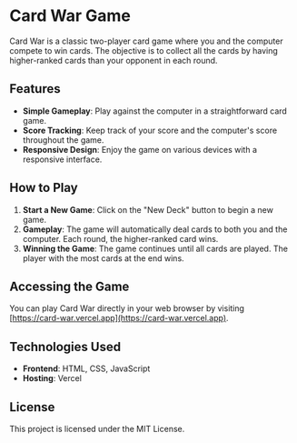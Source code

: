 # Card War Game

Card War is a classic two-player card game where you and the computer compete to win cards. The objective is to collect all the cards by having higher-ranked cards than your opponent in each round.

## Features

- **Simple Gameplay**: Play against the computer in a straightforward card game.
- **Score Tracking**: Keep track of your score and the computer's score throughout the game.
- **Responsive Design**: Enjoy the game on various devices with a responsive interface.

## How to Play

1. **Start a New Game**: Click on the "New Deck" button to begin a new game.
2. **Gameplay**: The game will automatically deal cards to both you and the computer. Each round, the higher-ranked card wins.
3. **Winning the Game**: The game continues until all cards are played. The player with the most cards at the end wins.

## Accessing the Game

You can play Card War directly in your web browser by visiting [https://card-war.vercel.app](https://card-war.vercel.app).

## Technologies Used

- **Frontend**: HTML, CSS, JavaScript
- **Hosting**: Vercel

## License

This project is licensed under the MIT License.
